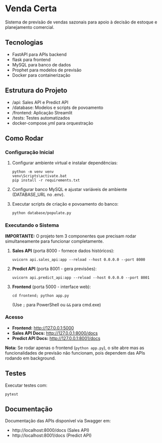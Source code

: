 # Venda Certa

Sistema de previsão de vendas sazonais para apoio à decisão de estoque e planejamento comercial.

## Tecnologias

- FastAPI para APIs backend
- flask para frontend 
- MySQL para banco de dados
- Prophet para modelos de previsão
- Docker para containerização

## Estrutura do Projeto

- /api: Sales API e Predict API
- /database: Modelos e scripts de povoamento
- /frontend: Aplicação Streamlit
- /tests: Testes automatizados
- docker-compose.yml para orquestração

## Como Rodar

### Configuração Inicial
1. Configurar ambiente virtual e instalar dependências:
   ```
   python -m venv venv
   venv\Scripts\activate.bat
   pip install -r requirements.txt
   ```

2. Configurar banco MySQL e ajustar variáveis de ambiente (DATABASE_URL no .env).

3. Executar scripts de criação e povoamento do banco:
   ```
   python database/populate.py
   ```

### Executando o Sistema
**IMPORTANTE:** O projeto tem 3 componentes que precisam rodar simultaneamente para funcionar completamente.

1. **Sales API** (porta 8000 - fornece dados históricos):
   ```
   uvicorn api.sales_api:app --reload --host 0.0.0.0 --port 8000
   ```

2. **Predict API** (porta 8001 - gera previsões):
   ```
   uvicorn api.predict_api:app --reload --host 0.0.0.0 --port 8001
   ```

3. **Frontend** (porta 5000 - interface web):
   ```
   cd frontend; python app.py
   ```
   (Use `;` para PowerShell ou `&&` para cmd.exe)

### Acesso
- **Frontend:** http://127.0.0.1:5000
- **Sales API Docs:** http://127.0.0.1:8000/docs
- **Predict API Docs:** http://127.0.0.1:8001/docs

**Nota:** Se rodar apenas o frontend (`python app.py`), o site abre mas as funcionalidades de previsão não funcionam, pois dependem das APIs rodando em background.

## Testes

Executar testes com:
```
pytest
```

## Documentação

Documentação das APIs disponível via Swagger em:
- http://localhost:8000/docs (Sales API)
- http://localhost:8001/docs (Predict API)
